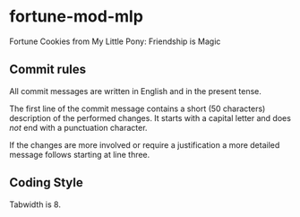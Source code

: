 fortune-mod-mlp
===============

Fortune Cookies from My Little Pony: Friendship is Magic

Commit rules
------------

All commit messages are written in English and in the present tense.

The first line of the commit message contains a short (50 characters)
description of the performed changes. It starts with a capital letter and does
_not_ end with a punctuation character.

If the changes are more involved or require a justification a more detailed
message follows starting at line three.

Coding Style
------------

Tabwidth is 8.
